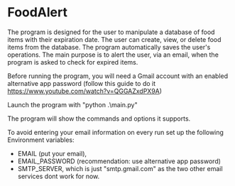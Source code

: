 # FoodAlert

The program is designed for the user to manipulate a database of food items with their expiration date. The user can create, view, or delete food items from the database. The program automatically saves the user's operations. The main purpose is to alert the user, via an email, when the program is asked to check for expired items.

Before running the program, you will need a Gmail account with an enabled alternative app password (follow this guide to do it https://www.youtube.com/watch?v=QGGAZxdPX9A)

Launch the program with "python .\main.py"

The program will show the commands and options it supports.

To avoid entering your email information on every run set up the following Environment variables:

* EMAIL (put your email), 
* EMAIL_PASSWORD (recommendation: use alternative app password)
* SMTP_SERVER, which is just "smtp.gmail.com" as the two other email services dont work for now.
 